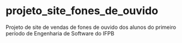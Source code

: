 # projeto_site_fones_de_ouvido
Projeto de site de vendas de fones de ouvido dos alunos do primeiro período de Engenharia de Software do IFPB
